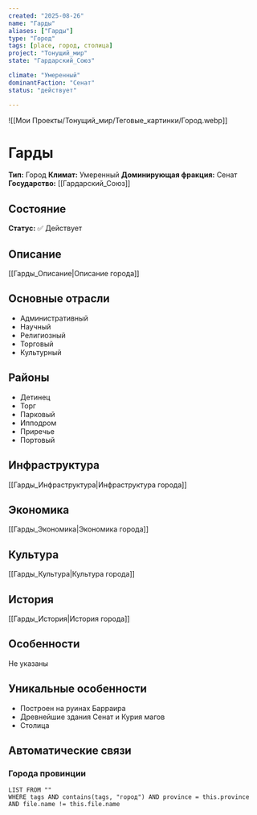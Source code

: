 ```yaml
---
created: "2025-08-26"
name: "Гарды"
aliases: ["Гарды"]
type: "Город"
tags: [place, город, столица]
project: "Тонущий_мир"
state: "Гардарский_Союз"

climate: "Умеренный"
dominantFaction: "Сенат"
status: "действует"

---
```


![[Мои Проекты/Тонущий_мир/Теговые_картинки/Город.webp]]

# Гарды

**Тип:** Город
**Климат:** Умеренный
**Доминирующая фракция:** Сенат
**Государство:** [[Гардарский_Союз]]


## Состояние


**Статус:** ✅ Действует



## Описание
[[Гарды_Описание|Описание города]]



## Основные отрасли
- Административный
- Научный
- Религиозный
- Торговый
- Культурный

## Районы
- Детинец
- Торг
- Парковый
- Ипподром
- Приречье
- Портовый

## Инфраструктура
[[Гарды_Инфраструктура|Инфраструктура города]]


## Экономика
[[Гарды_Экономика|Экономика города]]


## Культура
[[Гарды_Культура|Культура города]]



## История
[[Гарды_История|История города]]


## Особенности
Не указаны

## Уникальные особенности
- Построен на руинах Барраира
- Древнейшие здания Сенат и Курия магов
- Столица

## Автоматические связи

### Города провинции
```dataview
LIST FROM ""
WHERE tags AND contains(tags, "город") AND province = this.province AND file.name != this.file.name
```

